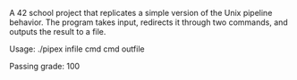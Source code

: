 A 42 school project that replicates a simple version of the Unix pipeline behavior. The program takes input, redirects it through two commands, and outputs the result to a file.

Usage:
./pipex infile cmd cmd outfile

Passing grade: 100
